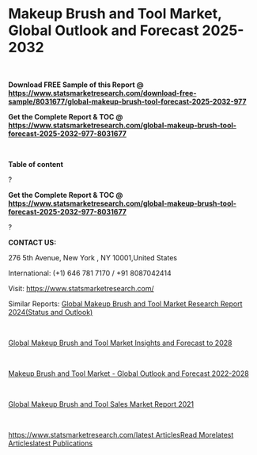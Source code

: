 <h1>Makeup Brush and Tool Market, Global Outlook and Forecast 2025-2032</h1><br/><p><strong>Download FREE Sample of this Report @ <a href="https://www.statsmarketresearch.com/download-free-sample/8031677/global-makeup-brush-tool-forecast-2025-2032-977">https://www.statsmarketresearch.com/download-free-sample/8031677/global-makeup-brush-tool-forecast-2025-2032-977</a></strong></p>
 
 
 
 <div><b>Get the Complete Report & TOC @ <a href="https://www.statsmarketresearch.com/global-makeup-brush-tool-forecast-2025-2032-977-8031677">https://www.statsmarketresearch.com/global-makeup-brush-tool-forecast-2025-2032-977-8031677</a></b></div>
 
 
 
 <p><br />
 
 <b>Table of content</b></p>
 
 
 
 <p>? </p>
 
 
 
 <div><b>Get the Complete Report & TOC @ <a href="https://www.statsmarketresearch.com/global-makeup-brush-tool-forecast-2025-2032-977-8031677">https://www.statsmarketresearch.com/global-makeup-brush-tool-forecast-2025-2032-977-8031677</a></b></div>
 
 
 
 <p>? </p>
 
 
 
 <p><b>CONTACT US:</b><br />
 
 276 5th Avenue, New York , NY 10001,United States<br />
 
 International: (+1) 646 781 7170 / +91 8087042414<br />
 
 Visit: <a href="https://www.statsmarketresearch.com/">https://www.statsmarketresearch.com/</a><br />
 
 Similar Reports: <a href="https://www.statsmarketresearch.com/global-makeup-brush-tool-forecast-2025-2032-977-8031677">Global Makeup Brush and Tool Market Research Report 2024(Status and Outlook)</a><br />
 
 <br />
 
 <a href="https://www.statsmarketresearch.com/global-makeup-brush-tool-forecast-2025-2032-977-8031677">Global Makeup Brush and Tool Market Insights and Forecast to 2028</a><br />
 
 <br />
 
 <a href="https://www.statsmarketresearch.com/global-makeup-brush-tool-forecast-2025-2032-977-8031677">Makeup Brush and Tool Market - Global Outlook and Forecast 2022-2028</a><br />
 
 <br />
 
 <a href="https://www.statsmarketresearch.com/global-makeup-brush-tool-forecast-2025-2032-977-8031677">Global Makeup Brush and Tool Sales Market Report 2021</a><br />
 
 <br />
 
 <a href="https://gyeongbokgung.com">https://www.statsmarketresearch.com/</a><a href="https://hallyeomaritime.com">latest Articles</a><a href="https://jingwansa.com">Read More</a><a href="https://nguoiviet.jp/">latest Articles</a><a href="https://www.intelmarketresearch.com/">latest Publications</a></p>